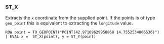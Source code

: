<!--
This is generated by ESQL's AbstractFunctionTestCase. Do no edit it. See ../README.md for how to regenerate it.
-->

### ST_X
Extracts the `x` coordinate from the supplied point.
If the points is of type `geo_point` this is equivalent to extracting the `longitude` value.

```
ROW point = TO_GEOPOINT("POINT(42.97109629958868 14.7552534006536)")
| EVAL x =  ST_X(point), y = ST_Y(point)
```
